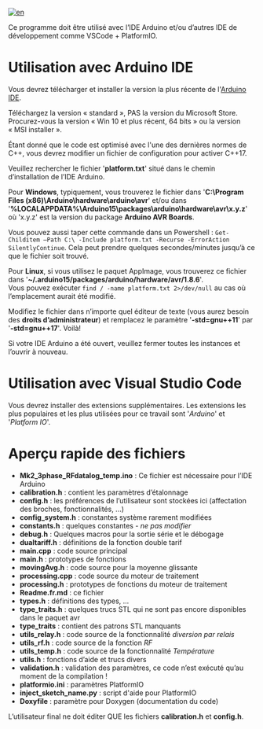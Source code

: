 [![en](https://img.shields.io/badge/lang-en-red.svg)](Readme.en.md)

Ce programme doit être utilisé avec l’IDE Arduino et/ou d’autres IDE de développement comme VSCode + PlatformIO.

# Utilisation avec Arduino IDE

Vous devrez télécharger et installer la version la plus récente de l'[Arduino IDE](https://www.arduino.cc/en/software).

Téléchargez la version « standard », PAS la version du Microsoft Store.
Procurez-vous la version « Win 10 et plus récent, 64 bits » ou la version « MSI installer ».

Étant donné que le code est optimisé avec l'une des dernières normes de C++, vous devrez modifier un fichier de configuration pour activer C++17.

Veuillez rechercher le fichier '**platform.txt**' situé dans le chemin d’installation de l’IDE Arduino.

Pour **Windows**, typiquement, vous trouverez le fichier dans '**C:\Program Files (x86)\Arduino\hardware\arduino\avr**' et/ou dans '**%LOCALAPPDATA%\Arduino15\packages\arduino\hardware\avr\x.y.z**' où 'x.y.z' est la version du package **Arduino AVR Boards**.

Vous pouvez aussi taper cette commande dans un Powershell : `Get-Childitem –Path C:\ -Include platform.txt -Recurse -ErrorAction SilentlyContinue`. Cela peut prendre quelques secondes/minutes jusqu’à ce que le fichier soit trouvé.

Pour **Linux**, si vous utilisez le paquet AppImage, vous trouverez ce fichier dans '**~/.arduino15/packages/arduino/hardware/avr/1.8.6**'.  
Vous pouvez exécuter `find / -name platform.txt 2>/dev/null` au cas où l’emplacement aurait été modifié.

Modifiez le fichier dans n’importe quel éditeur de texte (vous aurez besoin des **droits d’administrateur**) et remplacez le paramètre '**-std=gnu++11**' par '**-std=gnu++17**'. Voilà!	

Si votre IDE Arduino a été ouvert, veuillez fermer toutes les instances et l’ouvrir à nouveau.

# Utilisation avec Visual Studio Code

Vous devrez installer des extensions supplémentaires. Les extensions les plus populaires et les plus utilisées pour ce travail sont '*Arduino*' et '*Platform IO*'.

# Aperçu rapide des fichiers

- **Mk2_3phase_RFdatalog_temp.ino** : Ce fichier est nécessaire pour l’IDE Arduino
- **calibration.h** : contient les paramètres d’étalonnage
- **config.h** : les préférences de l’utilisateur sont stockées ici (affectation des broches, fonctionnalités, ...)
- **config_system.h** : constantes système rarement modifiées
- **constants.h** : quelques constantes - *ne pas modifier*
- **debug.h** : Quelques macros pour la sortie série et le débogage
- **dualtariff.h** : définitions de la fonction double tarif
- **main.cpp** : code source principal
- **main.h** : prototypes de fonctions
- **movingAvg.h** : code source pour la moyenne glissante
- **processing.cpp** : code source du moteur de traitement
- **processing.h** : prototypes de fonctions du moteur de traitement
- **Readme.fr.md** : ce fichier
- **types.h** : définitions des types, ...
- **type_traits.h** : quelques trucs STL qui ne sont pas encore disponibles dans le paquet avr
- **type_traits** : contient des patrons STL manquants
- **utils_relay.h** : code source de la fonctionnalité *diversion par relais*
- **utils_rf.h** : code source de la fonction *RF*
- **utils_temp.h** : code source de la fonctionnalité *Température*
- **utils.h** : fonctions d’aide et trucs divers
- **validation.h** : validation des paramètres, ce code n’est exécuté qu’au moment de la compilation !
- **platformio.ini** : paramètres PlatformIO
- **inject_sketch_name.py** : script d'aide pour PlatformIO
- **Doxyfile** : paramètre pour Doxygen (documentation du code)

L’utilisateur final ne doit éditer QUE les fichiers **calibration.h** et **config.h**.